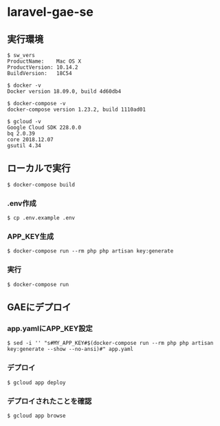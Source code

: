 # laravel-gae-se

## 実行環境
```
$ sw_vers
ProductName:    Mac OS X
ProductVersion: 10.14.2
BuildVersion:   18C54
```

```
$ docker -v
Docker version 18.09.0, build 4d60db4
```

```
$ docker-compose -v
docker-compose version 1.23.2, build 1110ad01
```

```
$ gcloud -v
Google Cloud SDK 228.0.0
bq 2.0.39
core 2018.12.07
gsutil 4.34
```

## ローカルで実行
```
$ docker-compose build
```

### .env作成
```
$ cp .env.example .env
```

### APP_KEY生成
```
$ docker-compose run --rm php php artisan key:generate
```

### 実行
```
$ docker-compose run
```

## GAEにデプロイ
### app.yamlにAPP_KEY設定
```
$ sed -i '' "s#MY_APP_KEY#$(docker-compose run --rm php php artisan key:generate --show --no-ansi)#" app.yaml
```

### デプロイ
```
$ gcloud app deploy
```

### デプロイされたことを確認
```
$ gcloud app browse
```